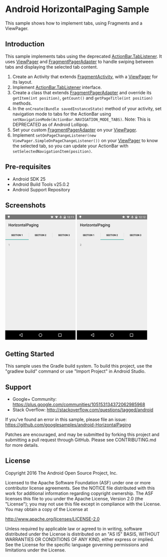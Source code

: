 
Android HorizontalPaging Sample
===================================

This sample shows how to implement tabs, using Fragments and a ViewPager.

Introduction
------------

This sample implements tabs using the deprecated [ActionBar.TabListener][1]. It uses [ViewPager][2] and
[FragmentPagerAdapter][3] to handle swiping between tabs and displaying the selected tab content.


1. Create an Activity that extends [FragmentActivity][4], with a [ViewPager][2] for its layout.
2. Implement [ActionBar.TabListener][1] interface.
3. Create a class that extends [FragmentPagerAdapter][3] and override its `getItem(int position)`,
`getCount()` and `getPageTitle(int position)` methods.
4. In the `onCreate(Bundle savedInstanceState)` method of your activity, set navigation mode to tabs for the
ActionBar using `setNavigationMode(ActionBar.NAVIGATION_MODE_TABS)`. Note: This is DEPRECATED as of Android
Lollipop.
5. Set your custom [FragmentPagerAdapter][3] on your [ViewPager][2].
6. Implement `setOnPageChangeListener(new ViewPager.SimpleOnPageChangeListener())` on your [ViewPager][2] to
know the selected tab, so you can update your ActionBar with `setSelectedNavigationItem(position)`.

[1]: http://developer.android.com/reference/android/support/v7/app/ActionBar.TabListener.html
[2]: http://developer.android.com/reference/android/support/v4/view/ViewPager.html
[3]: http://developer.android.com/reference/android/support/v4/app/FragmentPagerAdapter.html
[4]: http://developer.android.com/reference/android/support/v4/app/FragmentActivity.html

Pre-requisites
--------------

- Android SDK 25
- Android Build Tools v25.0.2
- Android Support Repository

Screenshots
-------------

<img src="screenshots/1-tab1.png" height="400" alt="Screenshot"/> <img src="screenshots/2-tab2.png" height="400" alt="Screenshot"/> 

Getting Started
---------------

This sample uses the Gradle build system. To build this project, use the
"gradlew build" command or use "Import Project" in Android Studio.

Support
-------

- Google+ Community: https://plus.google.com/communities/105153134372062985968
- Stack Overflow: http://stackoverflow.com/questions/tagged/android

If you've found an error in this sample, please file an issue:
https://github.com/googlesamples/android-HorizontalPaging

Patches are encouraged, and may be submitted by forking this project and
submitting a pull request through GitHub. Please see CONTRIBUTING.md for more details.

License
-------

Copyright 2016 The Android Open Source Project, Inc.

Licensed to the Apache Software Foundation (ASF) under one or more contributor
license agreements.  See the NOTICE file distributed with this work for
additional information regarding copyright ownership.  The ASF licenses this
file to you under the Apache License, Version 2.0 (the "License"); you may not
use this file except in compliance with the License.  You may obtain a copy of
the License at

http://www.apache.org/licenses/LICENSE-2.0

Unless required by applicable law or agreed to in writing, software
distributed under the License is distributed on an "AS IS" BASIS, WITHOUT
WARRANTIES OR CONDITIONS OF ANY KIND, either express or implied.  See the
License for the specific language governing permissions and limitations under
the License.
